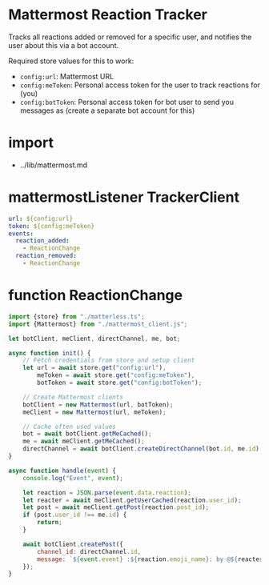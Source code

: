 # Mattermost Reaction Tracker

Tracks all reactions added or removed for a specific user, and notifies the user about this via a bot account.

Required store values for this to work:

* `config:url`: Mattermost URL
* `config:meToken`: Personal access token for the user to track reactions for (you)
* `config:botToken`: Personal access token for bot user to send you messages as (create a separate bot account for this)

# import

* ../lib/mattermost.md

# mattermostListener TrackerClient

```yaml
url: ${config:url}
token: ${config:meToken}
events:
  reaction_added:
    - ReactionChange
  reaction_removed:
    - ReactionChange
```

# function ReactionChange

```javascript
import {store} from "./matterless.ts";
import {Mattermost} from "./mattermost_client.js";

let botClient, meClient, directChannel, me, bot;

async function init() {
    // Fetch credentials from store and setup client
    let url = await store.get("config:url"),
        meToken = await store.get("config:meToken"),
        botToken = await store.get("config:botToken");

    // Create Mattermost clients
    botClient = new Mattermost(url, botToken);
    meClient = new Mattermost(url, meToken);

    // Cache often used values
    bot = await botClient.getMeCached();
    me = await meClient.getMeCached();
    directChannel = await botClient.createDirectChannel(bot.id, me.id);
}

async function handle(event) {
    console.log("Event", event);

    let reaction = JSON.parse(event.data.reaction);
    let reacter = await meClient.getUserCached(reaction.user_id);
    let post = await meClient.getPost(reaction.post_id);
    if (post.user_id !== me.id) {
        return;
    }

    await botClient.createPost({
        channel_id: directChannel.id,
        message: `${event.event} :${reaction.emoji_name}: by @${reacter.username} to your post "${post.message}"`
    });
}
```

